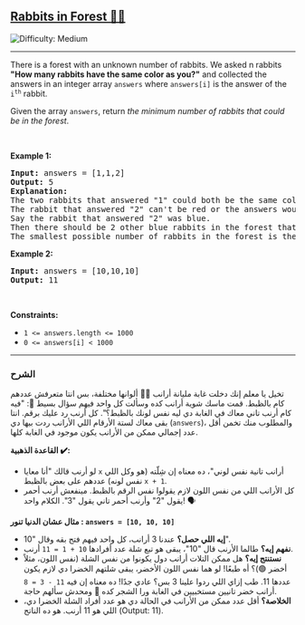 <h2><a href="https://leetcode.com/problems/rabbits-in-forest">Rabbits in Forest 🐰🌳</a></h2> <img src='https://img.shields.io/badge/Difficulty-Medium-orange' alt='Difficulty: Medium' /><hr><p>There is a forest with an unknown number of rabbits. We asked n rabbits <strong>&quot;How many rabbits have the same color as you?&quot;</strong> and collected the answers in an integer array <code>answers</code> where <code>answers[i]</code> is the answer of the <code>i<sup>th</sup></code> rabbit.</p>

<p>Given the array <code>answers</code>, return <em>the minimum number of rabbits that could be in the forest</em>.</p>

<p>&nbsp;</p>
<p><strong class="example">Example 1:</strong></p>

<pre>
<strong>Input:</strong> answers = [1,1,2]
<strong>Output:</strong> 5
<strong>Explanation:</strong>
The two rabbits that answered &quot;1&quot; could both be the same color, say red.
The rabbit that answered &quot;2&quot; can&#39;t be red or the answers would be inconsistent.
Say the rabbit that answered &quot;2&quot; was blue.
Then there should be 2 other blue rabbits in the forest that didn&#39;t answer into the array.
The smallest possible number of rabbits in the forest is therefore 5: 3 that answered plus 2 that didn&#39;t.
</pre>

<p><strong class="example">Example 2:</strong></p>

<pre>
<strong>Input:</strong> answers = [10,10,10]
<strong>Output:</strong> 11
</pre>

<p>&nbsp;</p>
<p><strong>Constraints:</strong></p>

<ul>
    <li><code>1 &lt;= answers.length &lt;= 1000</code></li>
    <li><code>0 &lt;= answers[i] &lt; 1000</code></li>
</ul>

<hr>

<h3>الشرح   </h3>

<p>تخيل يا معلم إنك دخلت غابة مليانة أرانب 🐰🐰 ألوانها مختلفة، بس انتا متعرفش عددهم كام بالظبط. قمت ماسك شوية أرانب كده وسألت كل واحد فيهم سؤال بسيط 🤔: "فيه كام أرنب تاني معاك في الغابة دي ليه نفس لونك بالظبط؟". كل أرنب رد عليك برقم. انتا بقى معاك لستة الأرقام اللي الأرانب ردت بيها دي (<code>answers</code>)، والمطلوب منك تخمن أقل عدد إجمالي ممكن من الأرانب يكون موجود في الغابة كلها.</p>

<p><strong>القاعدة الذهبية ✔️:</strong></p>
<ul>
    <li>لو أرنب قالك "أنا معايا <code>x</code> أرانب تانية نفس لوني"، ده معناه إن شِلّته (هو وكل اللي نفس لونه) عددهم على بعض بالظبط <code>x + 1</code>.</li>
    <li>كل الأرانب اللي من نفس اللون لازم يقولوا نفس الرقم بالظبط. مينفعش أرنب أحمر يقول "2" وأرنب أحمر تاني يقول "3". الكلام واحد! 🗣️</li>
</ul>

<p><strong>مثال عشان الدنيا تنور : <code>answers = [10, 10, 10]</code></strong></p>
<ul>
    <li><strong>إيه اللي حصل؟</strong> عندنا 3 أرانب، كل واحد فيهم فتح بقه وقال "10".</li>
    <li><strong>نفهم إيه؟</strong> طالما الأرنب قال "10"، يبقى هو تبع شلة عدد أفرادها <code>10 + 1 = 11</code> أرنب.</li>
    <li><strong>نستنتج إيه؟</strong> هل ممكن التلات أرانب دول يكونوا من نفس الشلة (نفس اللون، مثلاً أخضر 🟢)؟ أه طبعًا! لو هما نفس اللون الأخضر، يبقى شلتهم الخضرا دي لازم يكون عددها 11. طب إزاي اللي ردوا علينا 3 بس؟ عادي جدًا! ده معناه إن فيه <code>11 - 3 = 8</code> أرانب خضر تانيين مستخبيين في الغابة ورا الشجر كده 🌳 ومحدش سألهم حاجة.</li>
    <li><strong>الخلاصة؟</strong> أقل عدد ممكن من الأرانب في الحالة دي هو عدد أفراد الشلة الخضرا دي، اللي هو 11 أرنب. هو ده الناتج (Output: 11).</li>
</ul>
